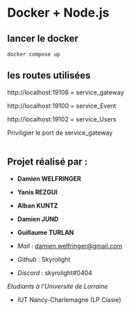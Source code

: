 # Docker + Node.js

## lancer le docker 
`docker compose up`

## les routes utilisées
http://localhost:19106 = service_gateway 

http://localhost:19100 = service_Event

http://localhost:19102 = service_Users

Priviligier le port de service_gateway <br><br>

## Projet réalisé par :

- **Damien WELFRINGER**
- **Yanis REZGUI**
- **Alban KUNTZ**
- **Damien JUND**
- **Guillaume TURLAN**

- _Mail_ : damien.welfringer@gmail.com
- _Github_ : Skyrolight
- _Discord_ : skyrolight#0404

_Etudiants à l'Université de Lorraine_

- IUT Nancy-Charlemagne (LP Ciasie)

